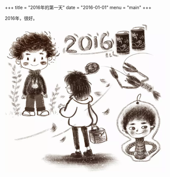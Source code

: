 +++
title = "2016年的第一天"
date = "2016-01-01"
menu = "main"
+++

2016年，很好。
![请使用支持Webp的浏览器(最新版Chrome/FireFox)查看](/images/post/20160101121200.webp)
<!--more-->
